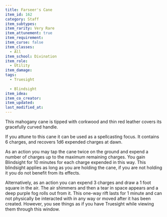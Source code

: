 ```yaml
---
title: Farseer's Cane
item_id: 162
category: Staff
item_subtypes:
item_rarity: Very Rare
item_attunement: true
item_requirement:
item_curse: false
item_classes:
  - All
item_school: Divination
item_role:
  - Utility
item_damage:
tags:
  - Truesight
  
  - Blindsight
item_idea:
item_co_creator:
item_updated:
last_modified_at:
---
```


This mahogany cane is tipped with corkwood and thin red leather covers its gracefully curved handle.

If you attune to this cane it can be used as a spellcasting focus. It contains 6 charges, and recovers 1d6 expended charges at dawn.

As an action you may tap the cane twice on the ground and expend a number of charges up to the maximum remaining charges. You gain Blindsight for 10 minutes for each charge expended in this way. This blindsight applies as long as you are holding the cane, if you are not holding it you do not benefit from its effects.

Alternatively, as an action you can expend 3 charges and draw a 1 foot square in the air. The air shimmers and then a tear in space appears and a deep purple fog rolls out from it. This one-way rift lasts for 1 minute and can not physically be interacted with in any way or moved after it has been created. However, you see things as if you have Truesight while viewing them through this window.
